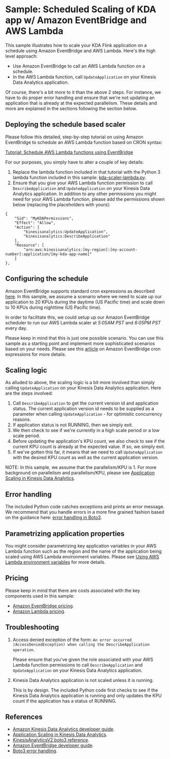 # Sample: Scheduled Scaling of KDA app w/ Amazon EventBridge and AWS Lambda

This sample illustrates how to scale your KDA Flink application on a schedule using Amazon EventBridge and AWS Lambda. Here's the high level approach:

- Use Amazon EventBridge to call an AWS Lambda function on a schedule.
- In the AWS Lambda function, call `UpdateApplication` on your Kinesis Data Analytics application.

Of course, there's a bit more to it than the above 2 steps. For instance, we have to do proper error handling and ensure that we're not updating an application that is already at the expected parallelism. These details and more are explained in the sections following the section below.

## Deploying the schedule based scaler

Please follow this detailed, step-by-step tutorial on using Amazon EventBridge to schedule an AWS Lambda function based on CRON syntax:

[Tutorial: Schedule AWS Lambda functions using EventBridge](https://docs.aws.amazon.com/EventBridge/latest/userguide/eb-run-lambda-schedule.html)

For our purposes, you simply have to alter a couple of key details:

1. Replace the lambda function included in that tutorial with the Python 3 lambda function included in this sample: [kda-scaler-lambda.py](kda-scaler-lambda.py).
2. Ensure that you give your AWS Lambda function permission to call `DescribeApplication` and `UpdateApplication` on your Kinesis Data Analytics application. In addition to any other permissions you might need for your AWS Lambda function, please add the permissions shown below (replacing the placeholders with yours):
```
{
    "Sid": "MyKDAPermissions",
    "Effect": "Allow",
    "Action": [
        "kinesisanalytics:UpdateApplication",
        "kinesisanalytics:DescribeApplication"
    ],
    "Resource": [
        "arn:aws:kinesisanalytics:[my-region]:[my-account-number]:application/[my-kda-app-name]"
    ]
},
```

## Configuring the schedule

Amazon EventBridge supports standard cron expressions as described [here](https://docs.aws.amazon.com/EventBridge/latest/userguide/eb-create-rule-schedule.html). In this sample, we assume a scenario where we need to scale up our application to 20 KPUs during the daytime (US Pacific time) and scale down to 10 KPUs during nighttime (US Pacific time).

In order to facilitate this, we could setup up our Amazon EventBridge scheduler to run our AWS Lambda scaler at *5:05AM PST* and *6:05PM PST* every day.

Please keep in mind that this is just one possible scenario. You can use this sample as a starting point and implement more sophisticated scenarios based on your needs. Please see this [article](https://docs.aws.amazon.com/EventBridge/latest/userguide/eb-run-lambda-schedule.html) on Amazon EventBridge cron expressions for more details.

## Scaling logic

As alluded to above, the scaling logic is a bit more involved than simply calling `UpdateApplication` on your Kinesis Data Analytics application. Here are the steps involved:

1. Call `DescribeApplication` to get the current version id and application status. The current application version id needs to be supplied as a parameter when calling `UpdateApplication` - for optimistic concurrency reasons.
2. If application status is not RUNNING, then we simply exit.
3. We then check to see if we're currently in a high scale period or a low scale period.
4. Before updating the application's KPU count, we also check to see if the current KPU count is already at the expected value. If so, we simply exit.
5. If we've gotten this far, it means that we need to call `UpdateApplication` with the desired KPU count as well as the current application version.

NOTE: In this sample, we assume that the parallelism/KPU is 1. For more background on parallelism and parallelism/KPU, please see [Application Scaling in Kinesis Data Analytics](https://docs.aws.amazon.com/kinesisanalytics/latest/java/how-scaling.html).

## Error handling

The included Python code catches exceptions and prints an error message. We recommend that you handle errors in a more fine grained fashion based on the guidance here: [error handling in Boto3](https://boto3.amazonaws.com/v1/documentation/api/latest/guide/error-handling.html).

## Parametrizing application properties

You might consider parametrizing key application variables in your AWS Lambda function such as the region and the name of the application being scaled using AWS Lambda environment variables. Please see [Using AWS Lambda environment variables](https://docs.aws.amazon.com/lambda/latest/dg/configuration-envvars.html) for more details.

## Pricing

Please keep in mind that there are costs associated with the key components used in this sample:

- [Amazon EventBridge pricing](https://aws.amazon.com/EventBridge/pricing/).
- [Amazon Lambda pricing](https://aws.amazon.com/lambda/pricing/).

## Troubleshooting

1. Access denied exception of the form: `An error occurred (AccessDeniedException) when calling the DescribeApplication operation`.

    Please ensure that you've given the role associated with your AWS Lambda function permissions to call `DescribeApplication` and `UpdateApplication` on your Kinesis Data Analytics application.

2. Kinesis Data Analytics application is not scaled unless it is running.

    This is by design. The included Python code first checks to see if the Kinesis Data Analytics application is running and only updates the KPU count if the application has a status of RUNNING.

## References

- [Amazon Kinesis Data Analytics developer guide](https://docs.aws.amazon.com/kinesisanalytics/latest/java/what-is.html).
- [Application Scaling in Kinesis Data Analytics](https://docs.aws.amazon.com/kinesisanalytics/latest/java/how-scaling.html).
- [KinesisAnalyticsV2 boto3 reference](https://boto3.amazonaws.com/v1/documentation/api/latest/reference/services/kinesisanalyticsv2.html).
- [Amazon EventBridge developer guide](https://docs.aws.amazon.com/EventBridge/latest/userguide/eb-what-is.html).
- [Boto3 error handling](https://boto3.amazonaws.com/v1/documentation/api/latest/guide/error-handling.html).